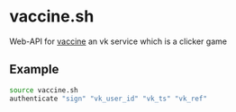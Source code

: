 # vaccine.sh
Web-API for [vaccine](https://vk.com/vaccine_app) an vk service which is a clicker game

## Example
```bash
source vaccine.sh
authenticate "sign" "vk_user_id" "vk_ts" "vk_ref"
```

